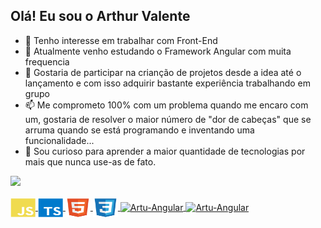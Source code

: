 ## Olá! Eu sou o Arthur Valente

- 👀 Tenho interesse em trabalhar com Front-End
- 🌱 Atualmente venho estudando o Framework Angular com muita frequencia
- 💞️ Gostaria de participar na crianção de projetos desde a idea até o lançamento e com isso adquirir bastante experiência trabalhando em grupo
- 📫 Me comprometo 100% com um problema quando me encaro com um, gostaria de resolver o maior número de "dor de cabeças" que se arruma quando se está programando e inventando uma funcionalidade...
- 🧐 Sou curioso para aprender a maior quantidade de tecnologias por mais que nunca use-as de fato.

<div>
  <a href="https://github.com/arthurvalenteaka">
  <img height="180em" src="https://github-readme-stats.vercel.app/api?username=ArthurValenteaka&show_icons=true&theme=dark&include_all_commits=false&count_private=true"/>
 
</div>
  <div style="display: inline_block"><br>
  <img align="center" alt="Artu-Js" height="30" width="40" src="https://raw.githubusercontent.com/devicons/devicon/master/icons/javascript/javascript-plain.svg">
  <img align="center" alt="Artu-Ts" height="30" width="40" src="https://raw.githubusercontent.com/devicons/devicon/master/icons/typescript/typescript-plain.svg">
  <img align="center" alt="Artu-HTML" height="30" width="40" src="https://raw.githubusercontent.com/devicons/devicon/master/icons/html5/html5-original.svg">
  <img align="center" alt="Artu-CSS" height="30" width="40" src="https://raw.githubusercontent.com/devicons/devicon/master/icons/css3/css3-original.svg">
  <img align="center" alt="Artu-Angular" height="30" width="40" src="https://cdn.jsdelivr.net/gh/devicons/devicon/icons/angularjs/angularjs-original.svg"/>
  <img align="center" alt="Artu-Angular" height="30" width="40" src="https://cdn.jsdelivr.net/gh/devicons/devicon/icons/java/java-original-wordmark.svg" />
</div>
